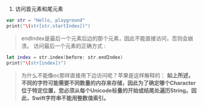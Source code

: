 1. 访问首元素和尾元素

```swift
var str = "Hello, playground"
print("\(str[str.startIndex])")
```
> endIndex是最后一个元素后边的那个元素，因此不能直接访问，否则会崩溃。 
访问最后一个元素的正确方式 :

```swift
let index = str.index(before: str.endIndex)
print("\(str[index])")

```

> 为什么不能像oc那样直接用下边访问呢？苹果是这样解释的： 
**如上所述，不同的字符可能需要不同数量的内存来存储，因此为了确定哪个Character位于特定位置，您必须从每个Unicode标量的开始或结尾处遍历String。因此，Swift字符串不能用整数值索引。**


